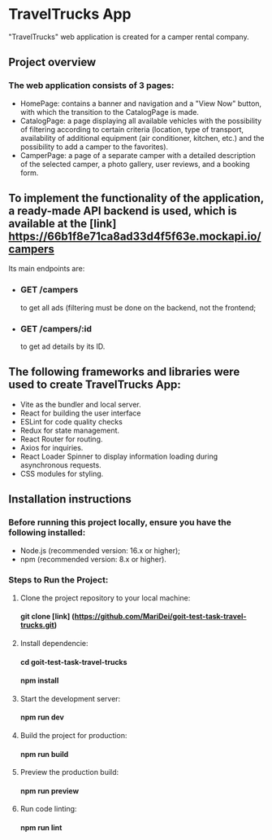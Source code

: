 # TravelTrucks App

"TravelTrucks" web application is created for a camper rental company.

## Project overview

### The web application consists of 3 pages:

- HomePage: contains a banner and navigation and a "View Now" button, with which
  the transition to the CatalogPage is made.
- СatalogPage: a page displaying all available vehicles with the possibility of
  filtering according to certain criteria (location, type of transport,
  availability of additional equipment (air conditioner, kitchen, etc.) and the
  possibility to add a camper to the favorites).
- СamperPage: a page of a separate camper with a detailed description of the
  selected camper, a photo gallery, user reviews, and a booking form.

## To implement the functionality of the application, a ready-made API backend is used, which is available at the [link] https://66b1f8e71ca8ad33d4f5f63e.mockapi.io/campers

Its main endpoints are:
- ### GET /campers
  to get all ads (filtering must be done on the backend, not the frontend;
- ### GET /campers/:id
  to get ad details by its ID.

## The following frameworks and libraries were used to create TravelTrucks App:

- Vite as the bundler and local server.
- React for building the user interface
- ESLint for code quality checks
- Redux for state management.
- React Router for routing.
- Axios for inquiries.
- React Loader Spinner to display information loading during asynchronous
  requests.
- CSS modules for styling.

## Installation instructions

### Before running this project locally, ensure you have the following installed:

- Node.js (recommended version: 16.x or higher);
- npm (recommended version: 8.x or higher).

### Steps to Run the Project:

1. Clone the project repository to your local machine:
   #### git clone [link] (https://github.com/MariDei/goit-test-task-travel-trucks.git)
2. Install dependencie:
   #### cd goit-test-task-travel-trucks
   #### npm install
3. Start the development server:
   #### npm run dev
4. Build the project for production:
   #### npm run build
5. Preview the production build:
   #### npm run preview
6. Run code linting:
   #### npm run lint
